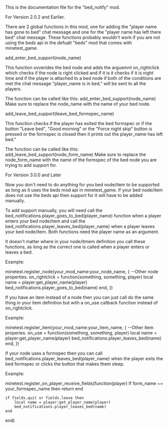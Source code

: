 This is the documentation file for the "bed_notify" mod.

For Version 2.0.2 and Earlier.

There are 2 global functions in this mod, one for adding the 
"player name has gone to bed" chat message and one for the
"player name has left there bed" chat message. These functions
probably wouldn't work if you are not using the beds api in
the defualt "beds" mod that comes with minetest_game.

add_enter_bed_support(node_name)

This function ovverides the bed node and adds the arguemnt 
on_rightclick which checks if the node is right clicked and
if it is it checks if it is night time and if the player is 
attached to a bed node if both of the conditions are met the 
chat message "player_name is in bed." will be sent to all 
the players.

The function can be called like this:
add_enter_bed_support(node_name)
Make sure to replace the node_name with the name of your bed 
node.

add_leave_bed_support(leave_bed_formspec_name)

This function checks if the player has exited the bed formspec
or if the button "Leave bed", "Good morning" or the 
"Force night skip" button is pressed or the formspec is closed
then it prints out the player_name has left bed."

The function can be called like this:
add_leave_bed_support(node_form_name)
Make sure to replace the node_form_name with the name of the 
formspec of the bed node you are trying to add support for.

For Version 3.0.0 and Later

Now you don't need to do anything for you bed node/item to be
supported as long as it uses the beds mod api in minetest_game.
If your bed node/item does not use the beds api then support for
it will have to be added manually.

To add support manually, you will need call the
bed_notifications.player_goes_to_bed(player_name) function when a
player enters your bed node/item and call the
bed_notifications.player_leaves_bed(player_name) when a player
leaves your bed node/item. Both functions need the player name
as an argument.

It doesn't matter where in your node/itmem definition you call
these functions, as long as the correct one is called when a player
enters or leaves a bed.

Example:

minetest.register_node(your_mod_name:your_node_name, {
    --Other node properties.
    on_rightclick = function(something, something, player)
        local name = player:get_player_name(player)
        bed_notifications.player_goes_to_bed(name)
    end,
})

If you have an item instead of a node then you can just call do
the same thing in your item definition but with a on_use callback
function instead of on_rightclick.

Example:

minetest.register_item(your_mod_name:your_item_name, {
    --Other item properies.
    on_use = function(something, something, player)
        local name = player:get_player_name(player)
        bed_notifications.player_leaves_bed(name)
    end,
})

If your node uses a formspec then you can call
bed_notifications.player_leaves_bed(player_name) when the player exits
the bed formspec or clicks the button that makes them sleep.

Example:

minetest.register_on_player_receive_fields(function(player)
    If form_name ~= your_formspec_name then
        return
    end

    if fields.quit or fields.leave then
        local name = player:get_player_name(player)
        bed_notifications.player_leaves_bed(name)
    end
end)
